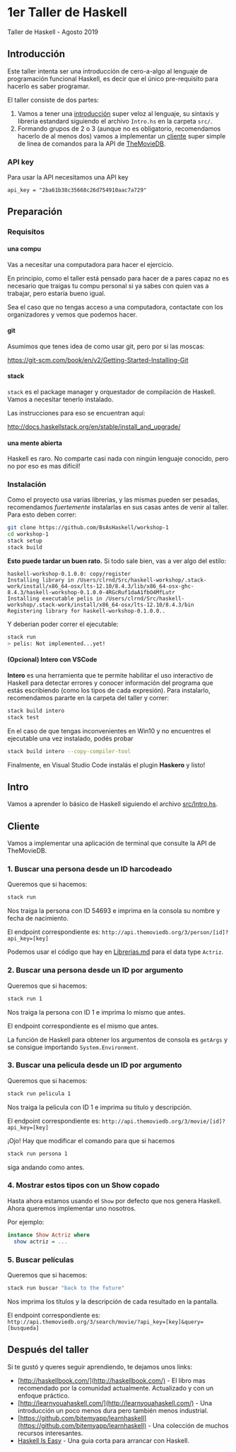 # 1er Taller de Haskell

Taller de Haskell - Agosto 2019

## Introducción

Este taller intenta ser una introducción de cero-a-algo al lenguaje de programación
funcional Haskell, es decir que el único pre-requisito para hacerlo es saber programar.

El taller consiste de dos partes:

1. Vamos a tener una [introducción](#intro) super veloz al lenguaje, su sintaxis y libreria estandard
siguiendo el archivo `Intro.hs` en la carpeta `src/`.
2. Formando grupos de 2 o 3 (aunque no es obligatorio, recomendamos hacerlo de al menos dos) vamos a implementar
un [cliente](#cliente) super simple de linea de comandos para la API de [TheMovieDB](https://themoviedb.org).

### API key

Para usar la API necesitamos una API key

```
api_key = "2ba61b38c35668c26d754910aac7a729"
```

## Preparación

### Requisitos

#### una compu

Vas a necesitar una computadora para hacer el ejercicio.

En principio, como el taller está pensado para hacer de a pares capaz no es necesario que traigas tu compu personal
si ya sabes con quien vas a trabajar, pero estaría bueno igual.

Sea el caso que no tengas acceso a una computadora, contactate con los organizadores y vemos que podemos hacer.

#### git

Asumimos que tenes idea de como usar git, pero por si las moscas:

https://git-scm.com/book/en/v2/Getting-Started-Installing-Git

#### stack

`stack` es el package manager y orquestador de compilación de Haskell. Vamos a necesitar tenerlo instalado.

Las instrucciones para eso se encuentran aquí:

http://docs.haskellstack.org/en/stable/install_and_upgrade/

#### una mente abierta

Haskell es raro. No comparte casi nada con ningún lenguaje conocido, pero no por eso es mas difícil!

### Instalación

Como el proyecto usa varias librerias, y las mismas pueden ser pesadas, recomendamos *fuertemente*
instalarlas en sus casas antes de venir al taller. Para esto deben correr:

```bash
git clone https://github.com/BsAsHaskell/workshop-1
cd workshop-1
stack setup
stack build
```

**Esto puede tardar un buen rato.** Si todo sale bien, vas a ver algo del estilo:

```
haskell-workshop-0.1.0.0: copy/register
Installing library in /Users/clrnd/Src/haskell-workshop/.stack-work/install/x86_64-osx/lts-12.10/8.4.3/lib/x86_64-osx-ghc-8.4.3/haskell-workshop-0.1.0.0-4RGcRuf1daA1fbO4MfLutr
Installing executable pelis in /Users/clrnd/Src/haskell-workshop/.stack-work/install/x86_64-osx/lts-12.10/8.4.3/bin
Registering library for haskell-workshop-0.1.0.0..
```

Y deberian poder correr el ejecutable:

```bash
stack run
> pelis: Not implemented...yet!
```

#### (Opcional) Intero con VSCode

**Intero** es una herramienta que te permite habilitar el uso interactivo de Haskell para detectar errores y conocer información del programa que estás escribiendo (como los tipos de cada expresión). Para instalarlo, recomendamos pararte en la carpeta del taller y correr:

```bash
stack build intero
stack test
```

En el caso de que tengas inconvenientes en Win10 y no encuentres el ejecutable una vez instalado, podés probar

```bash
stack build intero --copy-compiler-tool
```

Finalmente, en Visual Studio Code instalás el plugin **Haskero** y listo!

## Intro

Vamos a aprender lo básico de Haskell siguiendo el archivo [src/Intro.hs](src/Intro.hs).

## Cliente

Vamos a implementar una aplicación de terminal que consulte la API de TheMovieDB.

### 1. Buscar una persona desde un ID harcodeado

Queremos que si hacemos:

```bash
stack run
```

Nos traiga la persona con ID 54693 e imprima en la consola su
nombre y fecha de nacimiento.

El endpoint correspondiente es: `http://api.themoviedb.org/3/person/[id]?api_key=[key]`

Podemos usar el código que hay en [Librerias.md](Librerias.md)
para el data type `Actriz`.

### 2. Buscar una persona desde un ID por argumento

Queremos que si hacemos:

```bash
stack run 1
```

Nos traiga la persona con ID 1 e imprima lo mismo que antes.

El endpoint correspondiente es el mismo que antes.

La función de Haskell para obtener los argumentos de consola
es `getArgs` y se consigue importando `System.Environment`.

### 3. Buscar una pelicula desde un ID por argumento

Queremos que si hacemos:

```bash
stack run pelicula 1
```

Nos traiga la pelicula con ID 1 e imprima su titulo y descripción.

El endpoint correspondiente es: `http://api.themoviedb.org/3/movie/[id]?api_key=[key]`

¡Ojo! Hay que modificar el comando para que si hacemos

```bash
stack run persona 1
```

siga andando como antes.

### 4. Mostrar estos tipos con un Show copado

Hasta ahora estamos usando el `Show` por defecto que nos genera Haskell.
Ahora queremos implementar uno nosotros.

Por ejemplo:

```haskell
instance Show Actriz where
  show actriz = ...
```

### 5. Buscar películas

Queremos que si hacemos:

```bash
stack run buscar "back to the future"
```

Nos imprima los títulos y la descripción de cada resultado en la pantalla.

El endpoint correspondiente es: `http://api.themoviedb.org/3/search/movie/?api_key=[key]&query=[busqueda]`

## Después del taller

Si te gustó y queres seguir aprendiendo, te dejamos unos links:

- [http://haskellbook.com/](http://haskellbook.com/) - El libro mas recomendado por la comunidad actualmente. Actualizado y con un enfoque práctico.
- [http://learnyouahaskell.com/](http://learnyouahaskell.com/) - Una introducción un poco menos dura pero también menos industrial.
- [https://github.com/bitemyapp/learnhaskell](https://github.com/bitemyapp/learnhaskell) - Una colección de muchos recursos interesantes.
- [Haskell Is Easy](http://www.haskelliseasy.com) - Una guia corta para arrancar con Haskell.

